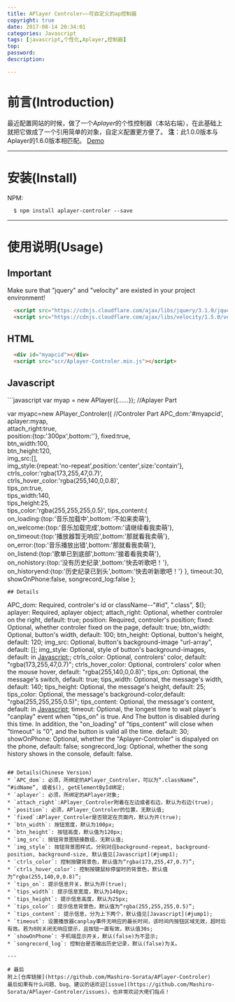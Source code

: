 ```yaml
---
title: APlayer Controler——可自定义的ap控制器
copyright: true
date: 2017-08-14 20:34:01
categories: Javascript
tags: [javascript,个性化,Aplayer,控制器]
top:
password:
description:

---
```

# 前言(Introduction)
最近配置网站的时候，做了一个*Aplayer*的个性控制器（本站右端），在此基础上就把它做成了一个引用简单的对象，自定义配置更方便了。
**注**：此1.0.0版本与Aplayer的1.6.0版本相匹配。
[Demo](http://mashirosorata.vicp.io/others/Aplayer-Controler-demo/index.html)
<!-- more -->

---

# 安装(Install)
NPM:
```git
  $ npm install aplayer-controler --save
```

---

# 使用说明(Usage)
  ## Important
  Make sure that "jquery" and "velocity" are existed in your project environment!
  ```html
    <script src="https://cdnjs.cloudflare.com/ajax/libs/jquery/3.1.0/jquery.min.js"></script>
    <script src="https://cdnjs.cloudflare.com/ajax/libs/velocity/1.5.0/velocity.min.js"></script>
  ```
  ## HTML
  ```html
    <div id="myapcid"></div>
    <script src="scr/Aplayer-Controler.min.js"></script>
  ```
  <h2 id="jump1">Javascript</h2>
  ```javascript
  var myap = new APlayer({......});  //Aplayer Part

  var myapc=new APlayer_Controler({  //Controler Part
        APC_dom:'#myapcid',														
        aplayer:myap,														
        attach_right:true,													
        position:{top:'300px',bottom:''},
        fixed:true,															
        btn_width:100,														
        btn_height:120,														
        img_src:[],															
        img_style:{repeat:'no-repeat',position:'center',size:'contain'},
        ctrls_color:'rgba(173,255,47,0.7)',			
        ctrls_hover_color:'rgba(255,140,0,0.8)',		
        tips_on:true,														
        tips_width:140,														
        tips_height:25,														
        tips_color:'rgba(255,255,255,0.5)',
        tips_content:{														
            on_loading:{top:'音乐加载中',bottom:'不如来卖萌'},			
            on_welcome:{top:'音乐加载完成',bottom:'请继续看我卖萌'},		
            on_timeout:{top:'播放器暂无响应',bottom:'那就看我卖萌'},		
            on_error:{top:'音乐播放出错',bottom:'那就看我卖萌'},			
            on_listend:{top:'歌单已到底部',bottom:'接着看我卖萌'},		
            on_nohistory:{top:'没有历史纪录',bottom:'快去听歌吧！'},		
            on_historyend:{top:'历史纪录已到头',bottom:'快去听新歌吧！'}
          },
        timeout:30,
        showOnPhone:false,
        songrecord_log:false
  };
  ```
  ## Details

  ```
  APC_dom: Required, controler's id or className--"#id", ".class", $();
  aplayer: Required, aplayer object;
  attach_right: Optional, whether controler on the right, default: true;
  position: Required, controler's position;
  fixed: Optional, whether controler fixed on the page, default: true;
  btn_width: Optional, button's width, default: 100;
  btn_height: Optional, button's height, default: 120;
  img_src: Optional, button's background-image "url-array", default: [];
  img_style: Optional, style of button's background-images, default: in [Javascript](#jump1);;
  ctrls_color: Optional, controlers' color, default: "rgba(173,255,47,0.7)";
  ctrls_hover_color: Optional, controlers' color when the mouse hover, default: "rgba(255,140,0,0.8)";
  tips_on: Optional, the message's switch, default: true;
  tips_width: Optional, the message's width, default: 140;
  tips_height: Optional, the message's height, default: 25;
  tips_color: Optional, the message's background-color,default: "rgba(255,255,255,0.5)";
  tips_content: Optional, the message's content, default: in [Javascript](#jump1);
  timeout: Optional, the longest time to wait player's "canplay" event when "tips_on" is true. And The button is disabled during this time. In addition, the "on_loading" of "tips_content" will close when "timeout" is "0", and the button is valid all the time. default: 30;
  showOnPhone: Optional, whether the "Aplayer-Controler" is dispalyed on the phone, default: false;
  songrecord_log: Optional, whether the song history shows in the console, default: false.
  ```

  ## Details(Chinese Version)
  * `APC_dom`: 必须，所绑定的APlayer_Controler，可以为“.className”, “#idName”, 或者$(), getElementById绑定;
  * `aplayer`: 必须，所绑定的APlayer对象;
  * `attach_right`:APlayer_Controler附着在左边或者右边，默认为右边(true);
  * `position`: 必须，APlayer_Controler的位置，无默认值;
  * `fixed`:APlayer_Controler是否锁定在页面内，默认为开(true);
  * `btn_width`: 按钮宽度，默认为100px;
  * `btn_height`: 按钮高度，默认值为120px;
  * `img_src`: 按钮背景图链接数组，无默认值;
  * `img_style`: 按钮背景图样式，分别对应background-repeat, background-position, background-size, 默认值见[Javascript](#jump1);
  * `ctrls_color`: 控制按键背景色，默认值为“rgba(173,255,47,0.7)”;
  * `ctrls_hover_color`: 控制按键鼠标停留时的背景色，默认值为“rgba(255,140,0,0.8)”;
  * `tips_on`: 提示信息开关，默认为开(true);
  * `tips_width`: 提示信息宽度，默认为140px;
  * `tips_height`: 提示信息高度，默认为25px;
  * `tips_color`: 提示信息背景色，默认值为“rgba(255,255,255,0.5)”;
  * `tips_content`: 提示信息，分为上下两个，默认值见[Javascript](#jump1);
  * `timeout`: 设置播放器canplay事件无响应的最长时间，该时间内按钮区域无效，超时后有效。若为0则关闭无响应提示，且按钮一直有效，默认值30s;
  * `showOnPhone`: 手机端显示开关，默认(false)为不显示;
  * `songrecord_log`: 控制台是否输出历史记录，默认(false)为关。

---

# 最后
附上[仓库链接](https://github.com/Mashiro-Sorata/APlayer-Controler)
最后如果有什么问题、bug、建议的话欢迎[issue](https://github.com/Mashiro-Sorata/APlayer-Controler/issues)，也非常欢迎大佬们指点！
